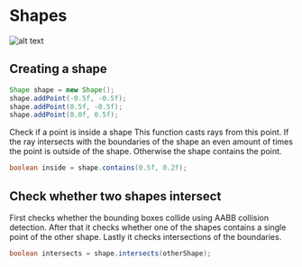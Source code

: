 # Shapes

![alt text](https://github.com/JulianHelmsen/Shape/blob/master/screenshots/image.png?raw=true)

## Creating a shape
```java
Shape shape = new Shape();
shape.addPoint(-0.5f, -0.5f);
shape.addPoint(0.5f, -0.5f);
shape.addPoint(0.0f, 0.5f);
```

Check if a point is inside a shape
This function casts rays from this point.
If the ray intersects with the boundaries of the shape an even amount of times
the point is outside of the shape. Otherwise the shape contains the point.
```java
boolean inside = shape.contains(0.5f, 0.2f);
```

## Check whether two shapes intersect

First checks whether the bounding boxes collide using AABB collision detection.
After that it checks whether one of the shapes contains a single point of the other shape. Lastly it checks intersections of the boundaries.

```java
boolean intersects = shape.intersects(otherShape);
```
